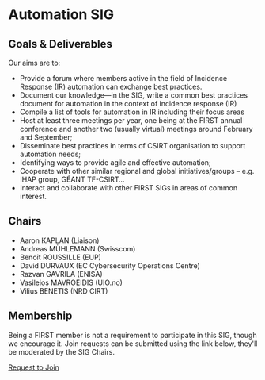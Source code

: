 <!--
---
title: Automation SIG
...
-->
# Automation SIG

## Goals & Deliverables

Our aims are to:

- Provide a forum where members active in the field of Incidence Response (IR) automation can exchange best practices.
- Document our knowledge—in the SIG, write a common best practices document for automation in the context of incidence response (IR)
- Compile a list of tools for automation in IR including their focus areas
- Host at least three meetings per year, one being at the FIRST annual conference and another two (usually virtual) meetings around February and September;
- Disseminate best practices in terms of CSIRT organisation to support automation needs;
- Identifying ways to provide agile and effective automation;
- Cooperate with other similar regional and global initiatives/groups – e.g. IHAP group, GÉANT TF-CSIRT…
- Interact and collaborate with other FIRST SIGs in areas of common interest.

## Chairs

- Aaron KAPLAN (Liaison)
- Andreas MÜHLEMANN (Swisscom)
- Benoît ROUSSILLE (EUP)
- David DURVAUX (EC Cybersecurity Operations Centre)
- Razvan GAVRILA (ENISA)
- Vasileios MAVROEIDIS (UIO.no)
- Vilius BENETIS (NRD CIRT)

## Membership

Being a FIRST member is not a requirement to participate in this SIG, though we encourage it. Join requests can be submitted using the link below, they'll be moderated by the SIG Chairs.

<p class="ui-buttons"><a href="https://portal.first.org/g/Automation%20SIG" class="button color-button animated">Request to Join</a></p>
